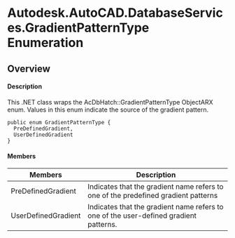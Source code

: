 # Autodesk.AutoCAD.DatabaseServices.GradientPatternType Enumeration

## Overview

#### Description
This .NET class wraps the AcDbHatch::GradientPatternType ObjectARX enum. 
Values in this enum indicate the source of the gradient pattern.
```text
public enum GradientPatternType {
  PreDefinedGradient,
  UserDefinedGradient
}
```

#### Members
| Members | Description |
| --- | --- |
| PreDefinedGradient | Indicates that the gradient name refers to one of the predefined gradient patterns |
| UserDefinedGradient | Indicates that the gradient name refers to one of the user-defined gradient patterns. |